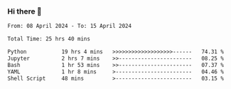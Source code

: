 ### Hi there 👋

<!--
**ututono/ututono** is a ✨ _special_ ✨ repository because its `README.md` (this file) appears on your GitHub profile.

Here are some ideas to get you started:

- 🔭 I’m currently working on ...
- 🌱 I’m currently learning ...
- 👯 I’m looking to collaborate on ...
- 🤔 I’m looking for help with ...
- 💬 Ask me about ...
- 📫 How to reach me: ...
- 😄 Pronouns: ...
- ⚡ Fun fact: ...
-->



<!--START_SECTION:waka-->

```txt
From: 08 April 2024 - To: 15 April 2024

Total Time: 25 hrs 40 mins

Python           19 hrs 4 mins   >>>>>>>>>>>>>>>>>>>------   74.31 %
Jupyter          2 hrs 7 mins    >>-----------------------   08.25 %
Bash             1 hr 53 mins    >>-----------------------   07.37 %
YAML             1 hr 8 mins     >------------------------   04.46 %
Shell Script     48 mins         >------------------------   03.15 %
```

<!--END_SECTION:waka-->
